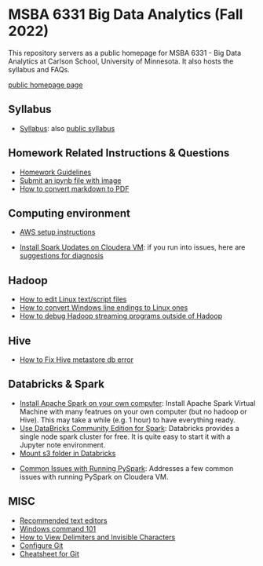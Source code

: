 # MSBA 6331 Big Data Analytics (Fall 2022)

This repository servers as a public homepage for MSBA 6331 - Big Data Analytics at Carlson School, University of Minnesota. It also hosts the syllabus and FAQs. 

[public homepage page](https://de4liu.github.io/bigdata2022/)

## Syllabus
- [Syllabus](syllabus.html): also [public syllabus](https://de4liu.github.io/bigdata2022/syllabus.html)

## Homework Related Instructions & Questions
- [Homework Guidelines](faqs/homework-guidelines.md)
- [Submit an ipynb file with image](faqs/addimage.md)
- [How to convert markdown to PDF](faqs/markdown2pdf.md)

## Computing environment

<!-- - [Apply for AWS Education](https://docs.google.com/document/d/1kB2TBG3gpWQLQO8Xyg6iiZVm3CnbB8lHtx97C_pqLdM/edit) -->
- [AWS setup instructions](https://docs.google.com/document/d/11ops7258BSfQcBevS20-ONISQymn-gyNXCMHBB5aL1k/edit#)
<!-- - [Vagrant: Introduction & Quick Reference](faqs/vagrant.md) -->
<!-- - [How to reduce the size of the Cloudera VM](faqs/rebuild_vm.md) -->
<!-- - [How to update the Vagrant folder](faqs/update_vagrant.md) -->
<!-- - [Install Cloudera VM on MSBA desktop](faqs/installVmCloud.md) -->
<!-- - [Install Cloudera VM on your own computer](faqs/installVM.md) -->

- [Install Spark Updates on Cloudera VM](faqs/installSparkUpdates.md): if you run into issues, here are [suggestions for diagnosis](faqs/diagnoseSparkUpdates.md)


## Hadoop
- [How to edit Linux text/script files](faqs/edit_linux_file.md)
- [How to convert Windows line endings to Linux ones](faqs/line_endings.md)
- [How to debug Hadoop streaming programs outside of Hadoop](faqs/debug_hadoop_streaming.md)
<!-- - [How to Debug MapReduce Jobs](faqs/debug_hadoop.md) -->

## Hive
- [How to Fix Hive metastore db error](faqs/hive_debug.md)

## Databricks & Spark
- [Install Apache Spark on your own computer](faqs/installLocalSpark.md): Install Apache Spark Virtual Machine with many featrues on your own computer (but no hadoop or Hive). This may take a while (e.g. 1 hour) to have everything ready.
- [Use DataBricks Community Edition for Spark](https://databricks.com/try-databricks): Databricks provides a single node spark cluster for free. It is quite easy to start it with a Jupyter note environment. 
- [Mount s3 folder in Databricks](faqs/mounts3.md)
<!-- - [Install JsonSerDe on your Cloudera VM](faqs/installJsonSerDe.md) -->
- [Common Issues with Running PySpark](faqs/sparkfaq.md): Addresses a few common issues with running PySpark on Cloudera VM.

## MISC
<!-- - [Install Teamviewer to enable instructor remote access to your MSBA virtual desktop](faqs/teamviewer.md) -->
- [Recommended text editors](faqs/textEditor.md)
- [Windows command 101](faqs/windows_cmd.md)
- [How to View Delimiters and Invisible Characters](faqs/viewdelimiters.md)
- [Configure Git](faqs/configGit.md)
- [Cheatsheet for Git](faqs/cheatsheet_git.md)


